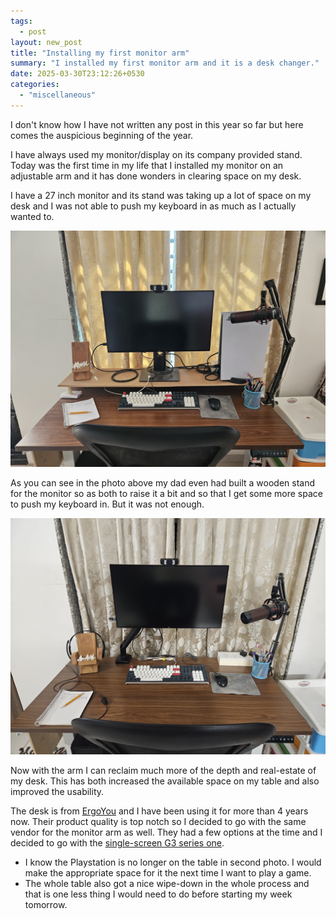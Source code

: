 ```yaml
---
tags:
  - post
layout: new_post
title: "Installing my first monitor arm"
summary: "I installed my first monitor arm and it is a desk changer."
date: 2025-03-30T23:12:26+0530
categories:
  - "miscellaneous"
---
```


I don't know how I have not written any post in this year so far but here comes the auspicious beginning of the year.

I have always used my monitor/display on its company provided stand. Today was the first time in my life that I installed my monitor on an adjustable arm and it has done wonders in clearing space on my desk.

I have a 27 inch monitor and its stand was taking up a lot of space on my desk and I was not able to push my keyboard in as much as I actually wanted to.

![Desk before](../assets/images/posts/first-monitor-arm/desk_before.jpg)

As you can see in the photo above my dad even had built a wooden stand for the monitor so as both to raise it a bit and so that I get some more space to push my keyboard in. But it was not enough.

![Desk after](../assets/images/posts/first-monitor-arm/desk_after.jpg)

Now with the arm I can reclaim much more of the depth and real-estate of my desk. This has both increased the available space on my table and also improved the usability.

The desk is from [ErgoYou](https://www.ergoyou.in/) and I have been using it for more than 4 years now. Their product quality is top notch so I decided to go with the same vendor for the monitor arm as well. They had a few options at the time and I decided to go with the [single-screen G3 series one](https://www.ergoyou.in/products/adjustable-spring-monitor-stand-single-screen-clamp-grommet-mount-g3-series).

- I know the Playstation is no longer on the table in second photo. I would make the appropriate space for it the next time I want to play a game.
- The whole table also got a nice wipe-down in the whole process and that is one less thing I would need to do before starting my week tomorrow.
